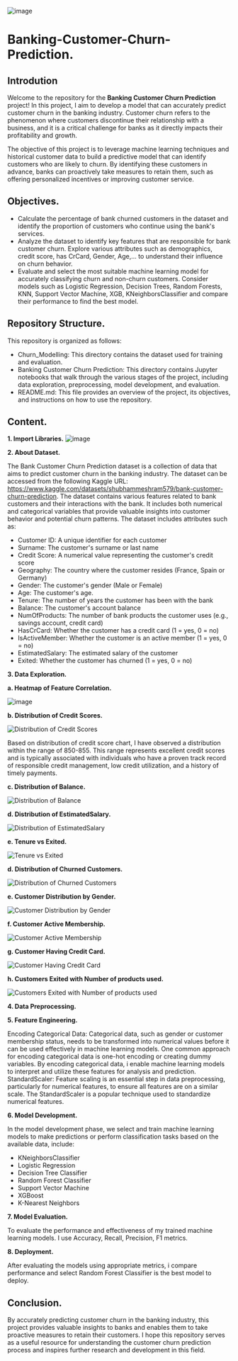 ![image](https://github.com/tiwienpham/alicepham.github.io/assets/119265751/74df5ea9-8355-44b8-9361-af3930ff57a2)

# Banking-Customer-Churn-Prediction.
## Introdution
Welcome to the repository for the **Banking Customer Churn Prediction** project! In this project, I aim to develop a model that can accurately predict customer churn in the banking industry. Customer churn refers to the phenomenon where customers discontinue their relationship with a business, and it is a critical challenge for banks as it directly impacts their profitability and growth.

The objective of this project is to leverage machine learning techniques and historical customer data to build a predictive model that can identify customers who are likely to churn. By identifying these customers in advance, banks can proactively take measures to retain them, such as offering personalized incentives or improving customer service.

## Objectives.
- Calculate the percentage of bank churned customers in the dataset and identify the proportion of customers who continue using the bank's services.
- Analyze the dataset to identify key features that are responsible for bank customer churn. Explore various attributes such as demographics, credit score, has CrCard, Gender, Age,... to understand their influence on churn behavior.
- Evaluate and select the most suitable machine learning model for accurately classifying churn and non-churn customers. Consider models such as Logistic Regression, Decision Trees, Random Forests, KNN, Support Vector Machine, XGB, KNeighborsClassifier and compare their performance to find the best model.

## Repository Structure.
This repository is organized as follows:
- Churn_Modelling: This directory contains the dataset used for training and evaluation.
- Banking Customer Churn Prediction: This directory contains Jupyter notebooks that walk through the various stages of the project, including data exploration, preprocessing, model development, and evaluation.
- README.md: This file provides an overview of the project, its objectives, and instructions on how to use the repository.

## Content.
**1. Import Libraries.**
![image](https://github.com/tiwienpham/alicepham.github.io/assets/119265751/e42ca076-f536-43a4-9af5-fb87afdf320a)

**2. About Dataset.**

The Bank Customer Churn Prediction dataset is a collection of data that aims to predict customer churn in the banking industry. The dataset can be accessed from the following Kaggle URL: https://www.kaggle.com/datasets/shubhammeshram579/bank-customer-churn-prediction.
The dataset contains various features related to bank customers and their interactions with the bank. It includes both numerical and categorical variables that provide valuable insights into customer behavior and potential churn patterns. The dataset includes attributes such as:
- Customer ID: A unique identifier for each customer
- Surname: The customer's surname or last name
- Credit Score: A numerical value representing the customer's credit score
- Geography: The country where the customer resides (France, Spain or Germany)
- Gender: The customer's gender (Male or Female)
- Age: The customer's age.
- Tenure: The number of years the customer has been with the bank
- Balance: The customer's account balance
- NumOfProducts: The number of bank products the customer uses (e.g., savings account, credit card)
- HasCrCard: Whether the customer has a credit card (1 = yes, 0 = no)
- IsActiveMember: Whether the customer is an active member (1 = yes, 0 = no)
- EstimatedSalary: The estimated salary of the customer
- Exited: Whether the customer has churned (1 = yes, 0 = no)
  
**3. Data Exploration.**

**a. Heatmap of Feature Correlation.**

  ![image](https://github.com/tiwienpham/alicepham.github.io/assets/119265751/4c9303f3-6ba7-4ebd-95ac-b92bb8f808eb)
  
**b. Distribution of Credit Scores.**

  ![Distribution of Credit Scores](https://github.com/tiwienpham/alicepham.github.io/assets/119265751/65d80c0d-f223-4706-8c06-8aee370a03a7)
  
Based on distribution of credit score chart, I have observed a distribution within the range of 850-855. This range represents excellent credit scores and is typically associated with individuals who have a proven track record of responsible credit management, low credit utilization, and a history of timely payments.

**c. Distribution of Balance.**

  ![Distribution of Balance](https://github.com/tiwienpham/alicepham.github.io/assets/119265751/41410e21-2db2-4342-8ecf-d0881fb4d7d5)
  
**d. Distribution of EstimatedSalary.**

  ![Distribution of EstimatedSalary](https://github.com/tiwienpham/alicepham.github.io/assets/119265751/5050caef-aa2d-4157-ae40-07b71f170499)
  
**e. Tenure vs Exited.**

  ![Tenure vs Exited](https://github.com/tiwienpham/alicepham.github.io/assets/119265751/6baf9c99-46a2-4832-a585-d33e1afe085b)
  
**d. Distribution of Churned Customers.**

  ![Distribution of Churned Customers](https://github.com/tiwienpham/alicepham.github.io/assets/119265751/dad6ed40-20f6-4b98-ac82-524c2a4c2b54)
  
**e. Customer Distribution by Gender.**

  ![Customer Distribution by Gender](https://github.com/tiwienpham/Banking-Customer-Churn/assets/119265751/4cf76527-36a0-479f-82f7-031304b81430)

  
**f. Customer Active Membership.**

  ![Customer Active Membership](https://github.com/tiwienpham/alicepham.github.io/assets/119265751/42887cf7-5970-4246-a416-de6a98820edd)
  
  **g. Customer Having Credit Card.**
  
  ![Customer Having Credit Card](https://github.com/tiwienpham/alicepham.github.io/assets/119265751/59d7dbb8-b875-4d20-b54a-5e7ce8d99274)
  
  **h. Customers Exited with Number of products used.**
  
  ![Customers Exited with Number of products used](https://github.com/tiwienpham/alicepham.github.io/assets/119265751/1d70e528-0316-4d75-93c7-91f3d6780bed)
  
**4. Data Preprocessing.**

**5. Feature Engineering.**

Encoding Categorical Data: Categorical data, such as gender or customer membership status, needs to be transformed into numerical values before it can be used effectively in machine learning models. One common approach for encoding categorical data is one-hot encoding or creating dummy variables. By encoding categorical data, i enable machine learning models to interpret and utilize these features for analysis and prediction.
StandardScaler: Feature scaling is an essential step in data preprocessing, particularly for numerical features, to ensure all features are on a similar scale. The StandardScaler is a popular technique used to standardize numerical features.

**6. Model Development.**

In the model development phase, we select and train machine learning models to make predictions or perform classification tasks based on the available data, include:
- KNeighborsClassifier
- Logistic Regression
- Decision Tree Classifier
- Random Forest Classifier
- Support Vector Machine
- XGBoost
- K-Nearest Neighbors

**7. Model Evaluation.**
  
To evaluate the performance and effectiveness of my trained machine learning models. I use Accuracy, Recall, Precision, F1 metrics.

**8. Deployment.**

After evaluating the models using appropriate metrics, i compare performance and select Random Forest Classifier is the best model to deploy.

## Conclusion.

By accurately predicting customer churn in the banking industry, this project provides valuable insights to banks and enables them to take proactive measures to retain their customers. I hope this repository serves as a useful resource for understanding the customer churn prediction process and inspires further research and development in this field.
